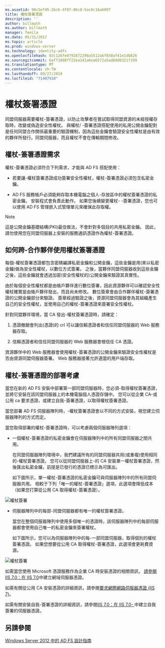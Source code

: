 ```yaml
---
ms.assetid: 98c5ef45-2bcb-4f87-86c8-5ac6c16a6097
title: 權杖簽署憑證
description: ''
author: billmath
ms.author: billmath
manager: femila
ms.date: 05/31/2017
ms.topic: article
ms.prod: windows-server
ms.technology: identity-adfs
ms.openlocfilehash: 02c126fe0792872298a5512abf850af41e1db826
ms.sourcegitcommit: 6aff3d88ff22ea141a6ea6572a5ad8dd6321f199
ms.translationtype: MT
ms.contentlocale: zh-TW
ms.lasthandoff: 09/27/2019
ms.locfileid: "71407918"
---
```

# <a name="token-signing-certificates"></a>權杖簽署憑證

同盟伺服器需要權杖\-簽署憑證，以防止攻擊者在嘗試取得同盟資源的未經授權存取時，改變或偽造安全性權杖。 與權杖\/ \-簽署憑證搭配使用的私用公開金鑰配對是任何同盟合作關係最重要的驗證機制，因為這些金鑰會驗證安全性權杖是由有效的夥伴所發行。同盟伺服器，而且權杖不會在傳輸期間修改。  
  
## <a name="token-signing-certificate-requirements"></a>權杖\-簽署憑證需求  
權杖\-簽署憑證必須符合下列需求，才能與 AD FS 搭配使用：  
  
-   若要讓\-權杖簽署憑證成功簽署安全性權杖，權杖\-簽署憑證必須包含私密金鑰。  
  
-   AD FS 服務帳戶必須能夠存取本機電腦之個人\-存放區中的權杖簽署憑證的私密金鑰。 安裝程式會負責此動作。 如果您後續變更權杖\- \-簽署憑證，您也可以使用 AD FS 管理嵌入式管理單元來確保此存取權。  
  
> [!NOTE]  
> 這是公開金鑰基礎結構\(PKI\)最佳做法，不會針對多個目的共用私密金鑰。 因此，請勿使用您在同盟伺服器上安裝的服務通訊憑證作為權杖\-簽署憑證。  
  
## <a name="how-token-signing-certificates-are-used-across-partners"></a>如何跨\-合作夥伴使用權杖簽署憑證  
每個\-權杖簽署憑證都包含密碼編譯私密金鑰和公開金鑰，這些金鑰是用\(來以私密金鑰\)做為安全性權杖，以數位方式簽署。 之後，當夥伴同盟伺服器收到這些金鑰之後，這些金鑰就會透過加密\(安全性權杖的\)公開金鑰來驗證其真實性。  
  
由於每個安全性權杖都是由帳戶夥伴進行數位簽署，因此資源夥伴可以確認安全性權杖確實是由帳戶夥伴發出，而且尚未修改。 數位簽章會由合作夥伴權杖\-簽署憑證的公開金鑰部分來驗證。 簽章經過驗證之後，資源同盟伺服器會為其組織產生自己的安全性權杖，並使用自己的權杖\-簽署憑證來簽署安全性權杖。  
  
針對同盟夥伴環境，當 CA 發出\-權杖簽署憑證時，請確定：  
  
1.  憑證撤銷會列出\(憑證\)的 crl 可以讓信賴憑證者和信任同盟伺服器的 Web 服務器存取。  
  
2.  信賴憑證者和信任同盟伺服器的 Web 服務器會根信任 CA 憑證。  
  
資源夥伴中的 Web 服務器會使用權杖\-簽署憑證的公開金鑰來驗證安全性權杖是否由資源同盟伺服器簽署。 Web 服務器接著允許適當的用戶端存取。  
  
## <a name="deployment-considerations-for-token-signing-certificates"></a>權杖\-簽署憑證的部署考慮  
當您在新的 AD FS 安裝中部署第一部同盟伺服器時，您必須\-取得權杖簽署憑證，並將它安裝在該同盟伺服器上的本機電腦個人憑證存儲中。 您可以從企業 CA\-或公用 ca 要求憑證，或建立自我\-簽署憑證，以取得權杖簽署憑證。  
  
當您部署 AD FS 伺服器陣列時，\-權杖簽署憑證會以不同的方式安裝，視您建立伺服器陣列的方式而定。  
  
當您取得部署的權杖\-簽署憑證時，可以考慮兩個伺服器陣列選項：  
  
-   一個權杖\-簽署憑證的私密金鑰會在伺服器陣列中的所有同盟伺服器之間共用。  
  
    在同盟伺服器陣列環境中，我們建議所有的同盟伺服器共用\(或重複\)使用相同的\-權杖簽署憑證。 您可以從同盟伺服器上\-的 CA 安裝單一權杖簽署憑證，然後匯出私密金鑰，前提是已發行的憑證已標示為可匯出。  
  
    如下圖所示，單一權杖\-簽署憑證的私密金鑰可與伺服器陣列中的所有同盟伺服器共用。 相較于下列「唯一的權杖\-簽署憑證」選項，此選項會降低成本（如果您打算從公用 CA 取得權杖\-簽署憑證）。  
  
![權杖簽署](media/adfs2_fedserver_certstory_3.gif)  
  
-   伺服器陣列中的每部\-同盟伺服器都有唯一的權杖簽署憑證。  
  
    當您在整個伺服器陣列中使用多個唯一的憑證時，該伺服器陣列中的每部伺服器都會使用自己唯一的私密金鑰來簽署權杖。  
  
    如下圖所示，您可以為伺服器陣列中的每\-一部同盟伺服器，取得個別的權杖簽署憑證。 如果您想要從公用 CA 取得權杖\-簽署憑證，此選項會更耗費資源。  
  
![權杖簽署](media/adfs2_fedserver_certstory_4.gif)  
  
如需當您使用 Microsoft 憑證服務作為企業 CA 時安裝憑證的相關資訊， [請參閱 IIS 7.0：在 IIS 7.0](https://go.microsoft.com/fwlink/?LinkId=108548)中建立網域伺服器憑證。  
  
如需有關從公用 CA 安裝憑證的詳細資訊，請參閱[要求網際網路伺服器憑證 (IIS 7)](https://go.microsoft.com/fwlink/?LinkId=108549)。  
  
如需有關安裝自我\-簽署憑證的詳細資訊，請參閱[IIS 7.0：在 IIS 7.0\- ](https://go.microsoft.com/fwlink/?LinkID=108271)中建立自我簽署的伺服器憑證。  
  
## <a name="see-also"></a>另請參閱
[Windows Server 2012 中的 AD FS 設計指南](AD-FS-Design-Guide-in-Windows-Server-2012.md)
